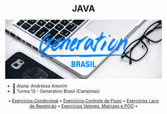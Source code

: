<h1 align="center">JAVA</h1>

<img align="center" src="gen-img.png">

- :sparkling_heart: Aluna: Andressa Amorim
- :book: Turma 13 - Generation Brasil (Campinas)

<p align="center">
•  <a href="https://github.com/amorimandy/Generation/tree/main/Ex-Java/Exerc%C3%ADcios/exercicios-condicional/src/laco_condicional">Exercícios Condicional</a> •
 <a href="https://github.com/amorimandy/Generation/tree/main/Ex-Java/Exerc%C3%ADcios/exercicios-controle-de-fluxo/src/fluxo">Exercícios Controle de Fluxo</a> • 
 <a href="https://github.com/amorimandy/Generation/tree/main/Ex-Java/Exerc%C3%ADcios/exercicios-laco-rep/src/exer_laco_rep">Exercícios Laço de Repetição</a> • 
 <a href="https://github.com/amorimandy/Generation/tree/main/Ex-Java/Exerc%C3%ADcios/exercicios-vet-matPOO/src/vet_mat_poo">Exercícios Vetores, Matrizes e POO</a> • 
</p>
